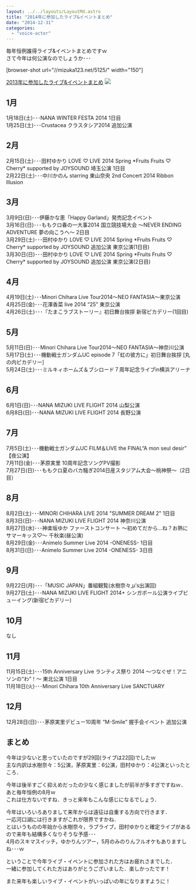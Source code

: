 ```yaml
---
layout: ../../layouts/LayoutMd.astro
title: "2014年に参加したライブ&イベントまとめ"
date: "2014-12-31"
categories: 
  - "voice-actor"
---
```


毎年恒例誰得ライブ&イベントまとめですｗ  
さて今年は何公演なのでしょうか･･･

\[browser-shot url="//mizuka123.net/5125/" width="150"\]

[2013年に参加したライブ&イベントまとめ](//mizuka123.net/5125/) [![](http://b.hatena.ne.jp/entry/image///mizuka123.net/5125/)](http://b.hatena.ne.jp/entry///mizuka123.net/5125/)

## 1月

1月18日(土)･･･NANA WINTER FESTA 2014 1日目  
1月25日(土)･･･Crustacea クラスタシア2014 追加公演

## 2月

2月15日(土)･･･田村ゆかり LOVE ♡ LIVE 2014 Spring \*Fruits Fruits ♡ Cherry\* supported by JOYSOUND 埼玉公演 1日目  
2月22日(土)･･･中川かのん starring 東山奈央 2nd Concert 2014 Ribbon Illusion

## 3月

3月9日(日)･･･伊藤かな恵「Happy Garland」発売記念イベント  
3月16日(日)･･･ももクロ春の一大事2014 国立競技場大会 ～NEVER ENDING ADVENTURE 夢の向こうへ～ 2日目  
3月29日(土)･･･田村ゆかり LOVE ♡ LIVE 2014 Spring \*Fruits Fruits ♡ Cherry\* supported by JOYSOUND 追加公演 東京公演(1日目)  
3月30日(日)･･･田村ゆかり LOVE ♡ LIVE 2014 Spring \*Fruits Fruits ♡ Cherry\* supported by JOYSOUND 追加公演 東京公演(2日目)

## 4月

4月19日(土)･･･Minori Chihara Live Tour2014〜NEO FANTASIA〜東京公演  
4月25日(金)･･･花澤香菜 live 2014 “25” 東京公演  
4月26日(土)･･･『たまこラブストーリー』初日舞台挨拶 新宿ピカデリー(1回目)

## 5月

5月11日(日)･･･Minori Chihara Live Tour2014〜NEO FANTASIA〜神奈川公演  
5月17日(土)･･･機動戦士ガンダムUC episode 7「虹の彼方に」初日舞台挨拶 \[丸の内ピカデリー\]  
5月24日(土)･･･ミルキィホームズ＆ブシロード７周年記念ライブin横浜アリーナ

## 6月

6月1日(日)･･･NANA MIZUKI LIVE FLIGHT 2014 山梨公演  
6月8日(日)･･･NANA MIZUKI LIVE FLIGHT 2014 長野公演

## 7月

7月5日(土)･･･機動戦士ガンダムUC FILM＆LIVE the FINAL“A mon seul desir” 【夜公演】  
7月11日(金)･･･茅原実里 10周年記念ソングPV撮影  
7月27日(日)･･･ももクロ夏のバカ騒ぎ2014日産スタジアム大会～桃神祭～（2日目）

## 8月

8月2日(土)･･･MINORI CHIHARA LIVE 2014 "SUMMER DREAM 2" 1日目  
8月3日(日)･･･NANA MIZUKI LIVE FLIGHT 2014 神奈川公演  
8月27日(水)･･･神楽坂ゆか ファーストコンサート ～初めてだから…ね？お熱にサマーキッス♡～ 千秋楽(昼公演)  
8月29日(金)･･･Animelo Summer Live 2014 -ONENESS- 1日目  
8月31日(日)･･･Animelo Summer Live 2014 -ONENESS- 3日目

## 9月

9月22日(月)･･･「MUSIC JAPAN」番組観覧(水樹奈々,μ’s出演回)  
9月27日(土)･･･NANA MIZUKI LIVE FLIGHT 2014+ シンガポール公演ライブビューイング(新宿ピカデリー)

## 10月

なし

## 11月

11月15日(土)･･･15th Anniversary Live ランティス祭り 2014 ～つなぐぜ！アニソンの“わ”！～ 東北公演 1日目  
11月18日(火)･･･Minori Chihara 10th Anniversary Live SANCTUARY

## 12月

12月28日(日)･･･茅原実里デビュー10周年 “M-Smile” 握手会イベント 追加公演

## まとめ

今年は少ないと思っていたのですが29回(ライブは22回)でしたｗ  
主な内訳は水樹奈々：5公演，茅原実里：6公演，田村ゆかり：4公演といったところ．

今年は後半すごく抑えめだったの少なく感じましたが前半が多すぎですねｗ．  
あと毎年恒例の8月ｗ  
これは仕方ないですね．きっと来年もこんな感じになるでしょう．

今年はいろいろありまして来年からは遠征は自重する方向で行きます．  
一応河口湖には行きますがこれが限界ですかね．  
とはいうものの年始から水樹奈々，ラブライブ，田村ゆかりと確定ライブがあるので来年も結構多くなりそうな予感･･･  
4月のスキマスイッチ，ゆかりんツアー，5月のみのりんフルオケもありますしね･･･ｗ

ということで今年ライブ・イベントに参加された方はお疲れさまでした．  
一緒に参加してくれた方はありがとうございました．楽しかったです！

また来年も楽しいライブ・イベントがいっぱいの年になりますように！
